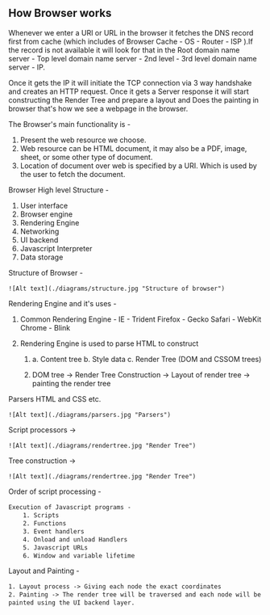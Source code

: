## How Browser works 

Whenever we enter a URI or URL in the browser it fetches the DNS record first from cache (which includes of Browser Cache - OS - Router - ISP ).If the record is not available it will look for that in the Root domain name server - Top level domain name server - 2nd level - 3rd level domain name server - IP.

Once it gets the IP it will initiate the TCP connection via 3 way handshake and creates an HTTP request. Once it gets a Server response it will start constructing the Render Tree and prepare a layout and Does the painting in browser that's how we see a webpage in the browser.


The Browser's main functionality is - 
1. Present the web resource we choose.
2. Web resource can be HTML document, it may also be a PDF, image, sheet, or some other type of document.
3. Location of document over web is specified by a URI. Which is used by the user to fetch the document.


Browser High level Structure -

1. User interface
2. Browser engine
3. Rendering Engine
4. Networking
5. UI backend
6. Javascript Interpreter
7. Data storage

Structure of Browser -
	
	![Alt text](./diagrams/structure.jpg "Structure of browser")
    

Rendering Engine and it's uses -

1. Common Rendering Engine - IE - Trident
	Firefox - Gecko
	Safari - WebKit
	Chrome - Blink

2. Rendering Engine is used to parse HTML to construct

	1. a. Content tree  b. Style data c. Render Tree (DOM and CSSOM trees)

	2. DOM tree -> Render Tree Construction -> Layout of render tree -> painting the render tree


Parsers HTML and CSS etc.

	![Alt text](./diagrams/parsers.jpg "Parsers")


Script processors ->

	![Alt text](./diagrams/rendertree.jpg "Render Tree")


Tree construction -> 

	![Alt text](./diagrams/rendertree.jpg "Render Tree")


Order of script processing - 

	Execution of Javascript programs - 
		1. Scripts
		2. Functions 
		3. Event handlers
		4. Onload and unload Handlers
		5. Javascript URLs
		6. Window and variable lifetime


Layout and Painting - 

	1. Layout process -> Giving each node the exact coordinates
	2. Painting -> The render tree will be traversed and each node will be painted using the UI backend layer.